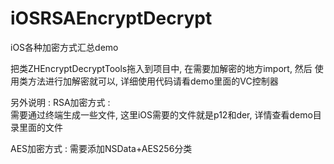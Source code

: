 # iOSRSAEncryptDecrypt
iOS各种加密方式汇总demo

把类ZHEncryptDecryptTools拖入到项目中, 在需要加解密的地方import, 然后 使用类方法进行加解密就可以, 详细使用代码请看demo里面的VC控制器

另外说明 : 
RSA加密方式 :  
    需要通过终端生成一些文件, 这里iOS需要的文件就是p12和der, 详情查看demo目录里面的文件
    
AES加密方式 : 
    需要添加NSData+AES256分类
    
